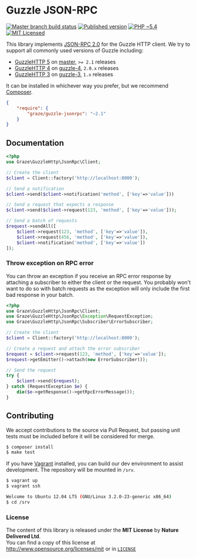 # Guzzle JSON-RPC

[![Master branch build status][ico-build]][travis]
[![Published version][ico-package]][package]
[![PHP ~5.4][ico-engine]][lang]
[![MIT Licensed][ico-license]][license]

This library implements [JSON-RPC 2.0][jsonrpc] for the Guzzle HTTP client. We
try to support all commonly used versions of Guzzle including:
 - [GuzzleHTTP 5][guzzle] on [master][branch-master], `>= 2.1` releases
 - [GuzzleHTTP 4][guzzle] on [guzzle-4][branch-4], `2.0.x` releases
 - [GuzzleHTTP 3][guzzle-3] on [guzzle-3][branch-3], `1.x` releases

It can be installed in whichever way you prefer, but we recommend [Composer][package].
```json
{
    "require": {
        "graze/guzzle-jsonrpc": "~2.1"
    }
}
```

## Documentation
```php
<?php
use Graze\GuzzleHttp\JsonRpc\Client;

// Create the client
$client = Client::factory('http://localhost:8000');

// Send a notification
$client->send($client->notification('method', ['key'=>'value']))

// Send a request that expects a response
$client->send($client->request(123, 'method', ['key'=>'value']));

// Send a batch of requests
$request->sendAll([
    $client->request(123, 'method', ['key'=>'value']),
    $client->request(456, 'method', ['key'=>'value']),
    $client->notification('method', ['key'=>'value'])
]);
```

### Throw exception on RPC error
You can throw an exception if you receive an RPC error response by attaching a
subscriber to either the client or the request. You probably won't want to do so
with batch requests as the exception will only include the first bad response in
your batch.
```php
<?php
use Graze\GuzzleHttp\JsonRpc\Client;
use Graze\GuzzleHttp\JsonRpc\Exception\RequestException;
use Graze\GuzzleHttp\JsonRpc\Subscriber\ErrorSubscriber;

// Create the client
$client = Client::factory('http://localhost:8000');

// Create a request and attach the error subscriber
$request = $client->request(123, 'method', ['key'=>'value']);
$request->getEmitter()->attach(new ErrorSubscriber());

// Send the request
try {
    $client->send($request);
} catch (RequestException $e) {
    die($e->getResponse()->getRpcErrorMessage());
}
```

## Contributing
We accept contributions to the source via Pull Request,
but passing unit tests must be included before it will be considered for merge.
```bash
$ composer install
$ make test
```

If you have [Vagrant][vagrant] installed, you can build our dev environment to
assist development. The repository will be mounted in `/srv`.
```bash
$ vagrant up
$ vagrant ssh

Welcome to Ubuntu 12.04 LTS (GNU/Linux 3.2.0-23-generic x86_64)
$ cd /srv
```

### License
The content of this library is released under the **MIT License** by
**Nature Delivered Ltd**.<br/> You can find a copy of this license at
http://www.opensource.org/licenses/mit or in [`LICENSE`][license]

<!-- Links -->
[travis]: https://travis-ci.org/graze/guzzle-jsonrpc
[lang]: http://php.net
[package]: https://packagist.org/packages/graze/guzzle-jsonrpc
[ico-license]: http://img.shields.io/packagist/l/graze/guzzle-jsonrpc.svg?style=flat
[ico-package]: http://img.shields.io/packagist/v/graze/guzzle-jsonrpc.svg?style=flat
[ico-build]: http://img.shields.io/travis/graze/guzzle-jsonrpc/master.svg?style=flat
[ico-engine]: http://img.shields.io/badge/php-~5.4-8892BF.svg?style=flat
[vagrant]: http://vagrantup.com
[jsonrpc]: http://jsonrpc.org/specification
[guzzle]: https://github.com/guzzle/guzzle
[guzzle-3]: https://github.com/guzzle/guzzle3
[branch-3]: https://github.com/graze/guzzle-jsonrpc/tree/guzzle-3
[branch-4]: https://github.com/graze/guzzle-jsonrpc/tree/guzzle-4
[branch-master]: https://github.com/graze/guzzle-jsonrpc
[license]: LICENSE
